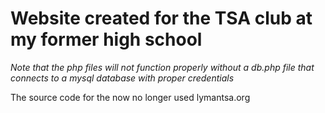 # Website created for the TSA club at my former high school

*Note that the php files will not function properly without a db.php file that connects to a mysql database with proper credentials*

The source code for the now no longer used lymantsa.org
